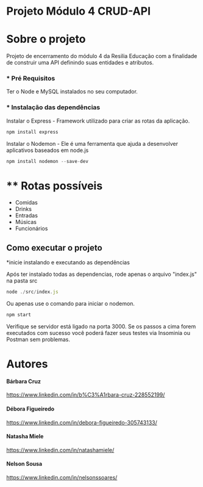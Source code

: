 # Projeto Módulo 4 CRUD-API 

# Sobre o projeto

Projeto de encerramento do módulo 4 da Resilia Educação com a finalidade de construir uma API definindo suas entidades e atributos.

### * **Pré Requisitos** 

Ter o Node e MySQL instalados no seu computador.

### * **Instalação das dependências** 

Instalar o Express - Framework utilizado para criar as rotas da aplicação.

```jsx
npm install express
```

Instalar o Nodemon - Ele é uma ferramenta que ajuda a desenvolver aplicativos baseados em node.js

```jsx
npm install nodemon --save-dev
```

# ** Rotas possíveis 
- Comidas
- Drinks
- Entradas
- Músicas
- Funcionários

## Como executar o projeto

*inicie instalando e executando as dependências

Após ter instalado todas as dependencias, rode apenas o arquivo "index.js" na pasta src

```jsx
node ./src/index.js
```
Ou apenas use o comando para iniciar o nodemon.

```jsx
npm start
```
Verifique se servidor está ligado na porta 3000.
Se os passos a cima forem executados com sucesso você poderá fazer seus testes via Insominia ou Postman sem problemas.

 # Autores
 
 #### Bárbara Cruz
 https://www.linkedin.com/in/b%C3%A1rbara-cruz-228552199/
 #### Débora Figueiredo
 https://www.linkedin.com/in/debora-figueiredo-305743133/
 #### Natasha Miele
 https://www.linkedin.com/in/natashamiele/
 #### Nelson Sousa
 https://www.linkedin.com/in/nelsonssoares/

